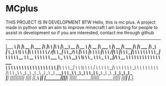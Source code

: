 # MCplus
THIS PROJECT IS IN DEVELOPMENT BTW
Hello, this is mc plus. A project made in python with an aim to improve minecraft
I am looking for people to assist in development so if you are interested, contact me through github

 _________  ___  ___  ________  ________   ___  __    ________           ________ ________  ________          ________  _______   ________  ________  ___  ________   ________     
|\___   ___\\  \|\  \|\   __  \|\   ___  \|\  \|\  \ |\   ____\         |\  _____\\   __  \|\   __  \        |\   __  \|\  ___ \ |\   __  \|\   ___ \|\  \|\   ___  \|\   ____\    
\|___ \  \_\ \  \\\  \ \  \|\  \ \  \\ \  \ \  \/  /|\ \  \___|_        \ \  \__/\ \  \|\  \ \  \|\  \       \ \  \|\  \ \   __/|\ \  \|\  \ \  \_|\ \ \  \ \  \\ \  \ \  \___|    
     \ \  \ \ \   __  \ \   __  \ \  \\ \  \ \   ___  \ \_____  \        \ \   __\\ \  \\\  \ \   _  _\       \ \   _  _\ \  \_|/_\ \   __  \ \  \ \\ \ \  \ \  \\ \  \ \  \  ___  
      \ \  \ \ \  \ \  \ \  \ \  \ \  \\ \  \ \  \\ \  \|____|\  \        \ \  \_| \ \  \\\  \ \  \\  \|       \ \  \\  \\ \  \_|\ \ \  \ \  \ \  \_\\ \ \  \ \  \\ \  \ \  \|\  \ 
       \ \__\ \ \__\ \__\ \__\ \__\ \__\\ \__\ \__\\ \__\____\_\  \        \ \__\   \ \_______\ \__\\ _\        \ \__\\ _\\ \_______\ \__\ \__\ \_______\ \__\ \__\\ \__\ \_______\
        \|__|  \|__|\|__|\|__|\|__|\|__| \|__|\|__| \|__|\_________\        \|__|    \|_______|\|__|\|__|        \|__|\|__|\|_______|\|__|\|__|\|_______|\|__|\|__| \|__|\|_______|
                                                        \|_________|                                                                                                               
                                                                         
